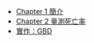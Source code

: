 - [Chapter 1 簡介](Ch1.Introduction.md)
- [Chapter 2 量測死亡率](Ch2.MeasuringMortality.md)
- [實作：GBD](HandsOn_GBD_Tools.md)
